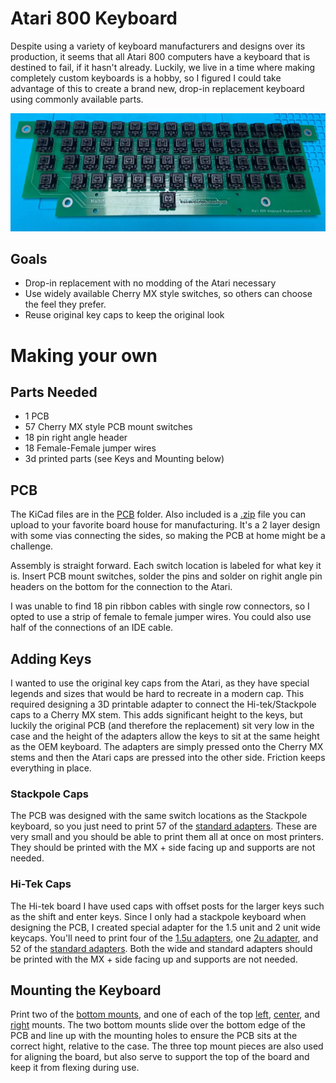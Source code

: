 # Atari 800 Keyboard

Despite using a variety of keyboard manufacturers and designs over its production, it seems that all Atari 800 computers have a keyboard that is destined to fail, if it hasn't already. Luckily, we live in a time where making completely custom keyboards is a hobby, so I figured I could take advantage of this to create a brand new, drop-in replacement keyboard using commonly available parts. 

![Assembled PCB](/images/PopulatedPCB.jpg)

## Goals

- Drop-in replacement with no modding of the Atari necessary
- Use widely available Cherry MX style switches, so others can choose the feel they prefer.
- Reuse original key caps to keep the original look

# Making your own

## Parts Needed
- 1 PCB 
- 57 Cherry MX style PCB mount switches
- 18 pin right angle header
- 18 Female-Female jumper wires
- 3d printed parts (see Keys and Mounting below)

## PCB

The KiCad files are in the [PCB](/PCB) folder. Also included is a [.zip](/PCB/Atari800Keyboard.zip) file you can upload to your favorite board house for manufacturing. It's a 2 layer design with some vias connecting the sides, so making the PCB at home might be a challenge. 

Assembly is straight forward. Each switch location is labeled for what key it is. Insert PCB mount switches, solder the pins and solder on righit angle pin headers on the bottom for the connection to the Atari. 

I was unable to find 18 pin ribbon cables with single row connectors, so I opted to use a strip of female to female jumper wires. You could also use half of the connections of an IDE cable. 

## Adding Keys

I wanted to use the original key caps from the Atari, as they have special legends and sizes that would be hard to recreate in a modern cap. This required designing a 3D printable adapter to connect the Hi-tek/Stackpole caps to a Cherry MX stem. This adds significant height to the keys, but luckily the original PCB (and therefore the replacement) sit very low in the case and the height of the adapters allow the keys to sit at the same height as the OEM keyboard. The adapters are simply pressed onto the Cherry MX stems and then the Atari caps are pressed into the other side. Friction keeps everything in place. 

### Stackpole Caps

The PCB was designed with the same switch locations as the Stackpole keyboard, so you just need to print 57 of the [standard adapters](/STL/StackpoleMXAdapterV3.1.stl). These are very small and you should be able to print them all at once on most printers. They should be printed with the MX + side facing up and supports are not needed. 

### Hi-Tek Caps

The Hi-tek board I have used caps with offset posts for the larger keys such as the shift and enter keys. Since I only had a stackpole keyboard when designing the PCB, I created special adapter for the 1.5 unit and 2 unit wide keycaps. You'll need to print four of the [1.5u adapters](/STL/StackpoleMXAdapter-1.5U.stl), one [2u adapter](/STL/StackpoleMXAdapter-2U.stl), and 52 of the [standard adapters](/STL/StackpoleMXAdapterV3.1.stl). Both the wide and standard adapters should be printed with the MX + side facing up and supports are not needed. 

## Mounting the Keyboard

Print two of the [bottom mounts](/STL/BottomMount.stl), and one of each of the top [left](/STL/TopLeftMount.stl), [center](/STL/TopCenterSupport.stl), and [right](/STL/TopRightMount.stl) mounts. The two bottom mounts slide over the bottom edge of the PCB and line up with the mounting holes to ensure the PCB sits at the correct hight, relative to the case. The three top mount pieces are also used for aligning the board, but also serve to support the top of the board and keep it from flexing during use. 
